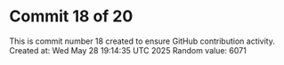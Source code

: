 # Commit 18 of 20

This is commit number 18 created to ensure GitHub contribution activity.
Created at: Wed May 28 19:14:35 UTC 2025
Random value: 6071
